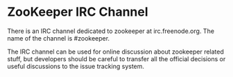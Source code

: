 # ZooKeeper IRC Channel

There is an IRC channel dedicated to zookeeper at irc.freenode.org. The name of the channel is #zookeeper.

The IRC channel can be used for online discussion about zookeeper related stuff, but developers
should be careful to transfer all the official decisions or useful discussions to the issue tracking system.


